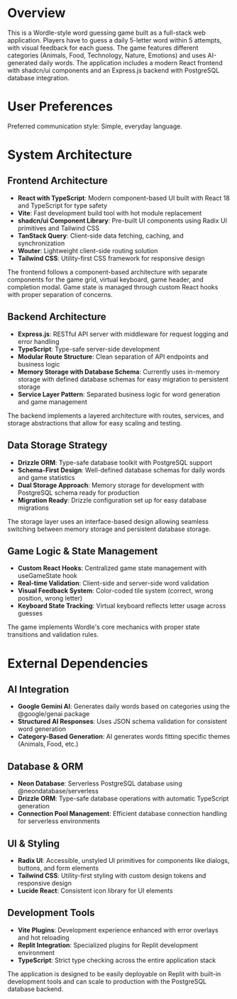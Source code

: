 # Overview

This is a Wordle-style word guessing game built as a full-stack web application. Players have to guess a daily 5-letter word within 5 attempts, with visual feedback for each guess. The game features different categories (Animals, Food, Technology, Nature, Emotions) and uses AI-generated daily words. The application includes a modern React frontend with shadcn/ui components and an Express.js backend with PostgreSQL database integration.

# User Preferences

Preferred communication style: Simple, everyday language.

# System Architecture

## Frontend Architecture
- **React with TypeScript**: Modern component-based UI built with React 18 and TypeScript for type safety
- **Vite**: Fast development build tool with hot module replacement
- **shadcn/ui Component Library**: Pre-built UI components using Radix UI primitives and Tailwind CSS
- **TanStack Query**: Client-side data fetching, caching, and synchronization
- **Wouter**: Lightweight client-side routing solution
- **Tailwind CSS**: Utility-first CSS framework for responsive design

The frontend follows a component-based architecture with separate components for the game grid, virtual keyboard, game header, and completion modal. Game state is managed through custom React hooks with proper separation of concerns.

## Backend Architecture
- **Express.js**: RESTful API server with middleware for request logging and error handling
- **TypeScript**: Type-safe server-side development
- **Modular Route Structure**: Clean separation of API endpoints and business logic
- **Memory Storage with Database Schema**: Currently uses in-memory storage with defined database schemas for easy migration to persistent storage
- **Service Layer Pattern**: Separated business logic for word generation and game management

The backend implements a layered architecture with routes, services, and storage abstractions that allow for easy scaling and testing.

## Data Storage Strategy
- **Drizzle ORM**: Type-safe database toolkit with PostgreSQL support
- **Schema-First Design**: Well-defined database schemas for daily words and game statistics
- **Dual Storage Approach**: Memory storage for development with PostgreSQL schema ready for production
- **Migration Ready**: Drizzle configuration set up for easy database migrations

The storage layer uses an interface-based design allowing seamless switching between memory storage and persistent database storage.

## Game Logic & State Management
- **Custom React Hooks**: Centralized game state management with useGameState hook
- **Real-time Validation**: Client-side and server-side word validation
- **Visual Feedback System**: Color-coded tile system (correct, wrong position, wrong letter)
- **Keyboard State Tracking**: Virtual keyboard reflects letter usage across guesses

The game implements Wordle's core mechanics with proper state transitions and validation rules.

# External Dependencies

## AI Integration
- **Google Gemini AI**: Generates daily words based on categories using the @google/genai package
- **Structured AI Responses**: Uses JSON schema validation for consistent word generation
- **Category-Based Generation**: AI generates words fitting specific themes (Animals, Food, etc.)

## Database & ORM
- **Neon Database**: Serverless PostgreSQL database using @neondatabase/serverless
- **Drizzle ORM**: Type-safe database operations with automatic TypeScript generation
- **Connection Pool Management**: Efficient database connection handling for serverless environments

## UI & Styling
- **Radix UI**: Accessible, unstyled UI primitives for components like dialogs, buttons, and form elements
- **Tailwind CSS**: Utility-first styling with custom design tokens and responsive design
- **Lucide React**: Consistent icon library for UI elements

## Development Tools
- **Vite Plugins**: Development experience enhanced with error overlays and hot reloading
- **Replit Integration**: Specialized plugins for Replit development environment
- **TypeScript**: Strict type checking across the entire application stack

The application is designed to be easily deployable on Replit with built-in development tools and can scale to production with the PostgreSQL database backend.